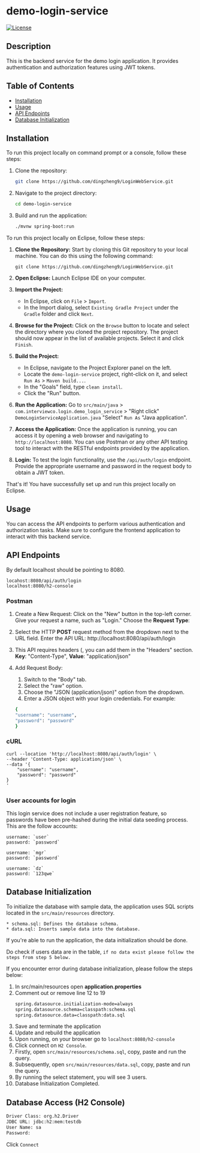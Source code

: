 # demo-login-service

[![License](https://img.shields.io/badge/license-EPL-blue.svg)](LICENSE)

## Description

This is the backend service for the demo login application. It provides authentication and authorization features using JWT tokens.

## Table of Contents

- [Installation](#installation)
- [Usage](#usage)
- [API Endpoints](#api-endpoints)
- [Database Initialization](#database-initialization)

## Installation

To run this project locally on command prompt or a console, follow these steps:

1. Clone the repository:

   ```bash
   git clone https://github.com/dingzheng9/LoginWebService.git

   ```

2. Navigate to the project directory:

   ```bash
   cd demo-login-service

   ```

3. Build and run the application:
   ```bash
   ./mvnw spring-boot:run
   ```

To run this project locally on Eclipse, follow these steps:

1. **Clone the Repository:** Start by cloning this Git repository to your local machine. You can do this using the following command:

   ```
   git clone https://github.com/dingzheng9/LoginWebService.git
   ```

2. **Open Eclipse:** Launch Eclipse IDE on your computer.

3. **Import the Project:**

   - In Eclipse, click on `File` > `Import`.
   - In the Import dialog, select `Existing Gradle Project` under the `Gradle` folder and click `Next`.

4. **Browse for the Project:** Click on the `Browse` button to locate and select the directory where you cloned the project repository. The project should now appear in the list of available projects. Select it and click `Finish`.

5. **Build the Project:**

   - In Eclipse, navigate to the Project Explorer panel on the left.
   - Locate the `demo-login-service` project, right-click on it, and select `Run As` > `Maven build...`.
   - In the "Goals" field, type `clean install`.
   - Click the "Run" button.

6. **Run the Application:** Go to `src/main/java` > `com.interviewco.login.demo_login_service` > "Right click" `DemoLoginServiceApplication.java` "Select" `Run As` "Java application".

7. **Access the Application:** Once the application is running, you can access it by opening a web browser and navigating to `http://localhost:8080`. You can use Postman or any other API testing tool to interact with the RESTful endpoints provided by the application.

8. **Login:** To test the login functionality, use the `/api/auth/login` endpoint. Provide the appropriate username and password in the request body to obtain a JWT token.

That's it! You have successfully set up and run this project locally on Eclipse.

## Usage

You can access the API endpoints to perform various authentication and authorization tasks. Make sure to configure the frontend application to interact with this backend service.

## API Endpoints

By default localhost should be pointing to 8080.

    locahost:8080/api/auth/login
    localhost:8080/h2-console

### Postman

1. Create a New Request:
   Click on the "New" button in the top-left corner.
   Give your request a name, such as "Login."
   Choose the **Request Type**:

2. Select the HTTP **POST** request method from the dropdown next to the URL field. Enter the API URL: http://localhost:8080/api/auth/login

3. This API requires headers (, you can add them in the "Headers" section. **Key**: "Content-Type", **Value**: "application/json"

4. Add Request Body:

   1. Switch to the "Body" tab.
   2. Select the "raw" option.
   3. Choose the "JSON (application/json)" option from the dropdown.
   4. Enter a JSON object with your login credentials. For example:

   ```bash
   {
   "username": "username",
   "password": "password"
   }


   ```

### cURL

    curl --location 'http://localhost:8080/api/auth/login' \
    --header 'Content-Type: application/json' \
    --data '{
        "username": "username",
        "password": "password"
    }
    '

### User accounts for login

This login service does not include a user registration feature, so passwords have been pre-hashed during the initial data seeding process. This are the follow accounts:

    username: `user`
    password: `password`

    username: `mgr`
    password: `password`

    username: `dz`
    password: `123qwe`

## Database Initialization

To initialize the database with sample data, the application uses SQL scripts located in the `src/main/resources` directory.

    * schema.sql: Defines the database schema.
    * data.sql: Inserts sample data into the database.

If you're able to run the application, the data initialization should be done.

Do check if users data are in the table,
`if no data exist please follow the steps from step 5 below. `

If you encounter error during database initialization, please follow the steps below:

1. In src/main/resources open **application.properties**
2. Comment out or remove line 12 to 19
   ```bash
   spring.datasource.initialization-mode=always
   spring.datasource.schema=classpath:schema.sql
   spring.datasource.data=classpath:data.sql
   ```
3. Save and terminate the application
4. Update and rebuild the application
5. Upon running, on your browser go to `localhost:8080/h2-console`
6. Click connect on `H2 Console`.
7. Firstly, open `src/main/resources/schema.sql`, copy, paste and run the query.
8. Subsequently, open `src/main/resources/data.sql`, copy, paste and run the query.
9. By running the select statement, you will see 3 users.
10. Database Initialization Completed.

## Database Access (H2 Console)

```bash
Driver Class: org.h2.Driver
JDBC URL: jdbc:h2:mem:testdb
User Name: sa
Password:
```

Click `Connect`
